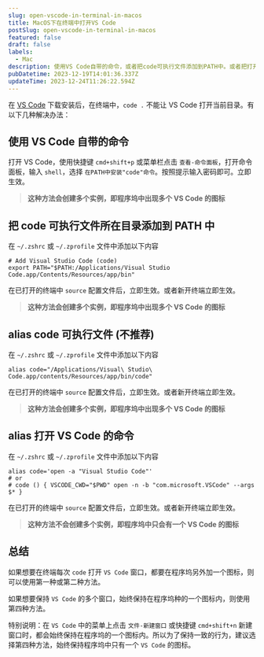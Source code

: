 ```yaml
---
slug: open-vscode-in-terminal-in-macos
title: MacOS下在终端中打开VS Code
postSlug: open-vscode-in-terminal-in-macos
featured: false
draft: false
labels:
  - Mac
description: 使用VS Code自带的命令，或者把code可执行文件添加到PATH中。或者把打开VS Code的命令alias为code命令。
pubDatetime: 2023-12-19T14:01:36.337Z
updateTime: 2023-12-24T11:26:22.594Z
---
```


在 [VS Code](https://code.visualstudio.com/) 下载安装后，在终端中，`code .` 不能让 VS Code 打开当前目录。有以下几种解决办法：

## 使用 VS Code 自带的命令

打开 VS Code，使用快捷键 `cmd+shift+p` 或菜单栏点击 `查看-命令面板`，打开命令面板，输入 `shell`，选择 `在PATH中安装"code"命令`。按照提示输入密码即可。立即生效。

> **这种方法会创建多个实例，即程序坞中出现多个 VS Code 的图标**

## 把 code 可执行文件所在目录添加到 PATH 中

在 `~/.zshrc` 或 `~/.zprofile` 文件中添加以下内容

```shell
# Add Visual Studio Code (code)
export PATH="$PATH:/Applications/Visual Studio Code.app/Contents/Resources/app/bin"
```

在已打开的终端中 `source` 配置文件后，立即生效。或者新开终端立即生效。

> **这种方法会创建多个实例，即程序坞中出现多个 VS Code 的图标**

## alias code 可执行文件 (不推荐)

在 `~/.zshrc` 或 `~/.zprofile` 文件中添加以下内容

```shell
alias code="/Applications/Visual\ Studio\ Code.app/contents/Resources/app/bin/code"
```

在已打开的终端中 `source` 配置文件后，立即生效。或者新开终端立即生效。

> **这种方法会创建多个实例，即程序坞中出现多个 VS Code 的图标**

## alias 打开 VS Code 的命令

在 `~/.zshrc` 或 `~/.zprofile` 文件中添加以下内容

```shell
alias code='open -a "Visual Studio Code"'
# or
# code () { VSCODE_CWD="$PWD" open -n -b "com.microsoft.VSCode" --args $* }
```

在已打开的终端中 `source` 配置文件后，立即生效。或者新开终端立即生效。

> **这种方法不会创建多个实例，即程序坞中只会有一个 VS Code 的图标**

## 总结

如果想要在终端每次 `code` 打开 `VS Code` 窗口，都要在程序坞另外加一个图标，则可以使用第一种或第二种方法。

如果想要保持 `VS Code` 的多个窗口，始终保持在程序坞种的一个图标内，则使用第四种方法。

特别说明：在 `VS Code` 中的菜单上点击 `文件-新建窗口` 或快捷键 `cmd+shift+n` 新建窗口时，都会始终保持在程序坞的一个图标内。所以为了保持一致的行为，建议选择第四种方法，始终保持程序坞中只有一个 `VS Code` 的图标。

